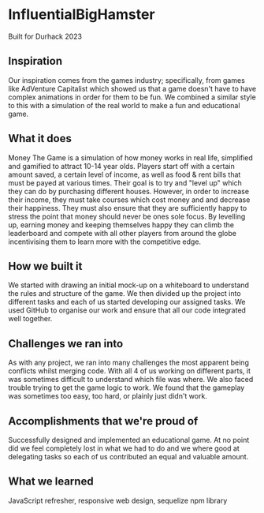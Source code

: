 # InfluentialBigHamster
Built for Durhack 2023

## Inspiration
Our inspiration comes from the games industry; specifically, from games like AdVenture Capitalist which showed us that a game doesn't have to have complex animations in order for them to be fun. We combined a similar style to this with a simulation of the real world to make a fun and educational game.

## What it does
Money The Game is a simulation of how money works in real life, simplified and gamified to attract 10-14 year olds. Players start off with a certain amount saved, a certain level of income, as well as food & rent bills that must be payed at various times. Their goal is to try and "level up" which they can do by purchasing different houses. However, in order to increase their income, they must take courses which cost money and and decrease their happiness. They must also ensure that they are sufficiently happy to stress the point that money should never be ones sole focus. By levelling up, earning money and keeping themselves happy they can climb the leaderboard and compete with all other players from around the globe incentivising them to learn more with the competitive edge.

## How we built it
We started with drawing an initial mock-up on a whiteboard to understand the rules and structure of the game. We then divided up the project into different tasks and each of us started developing our assigned tasks. We used GitHub to organise our work and ensure that all our code integrated well together.

## Challenges we ran into
As with any project, we ran into many challenges the most apparent being conflicts whilst merging code. With all 4 of us working on different parts, it was sometimes difficult to understand which file was where. We also faced trouble trying to get the game logic to work. We found that the gameplay was sometimes too easy, too hard, or plainly just didn't work.

## Accomplishments that we're proud of
Successfully designed and implemented an educational game. At no point did we feel completely lost in what we had to do and we where good at delegating tasks so each of us contributed an equal and valuable amount.

## What we learned
JavaScript refresher, responsive web design, sequelize npm library